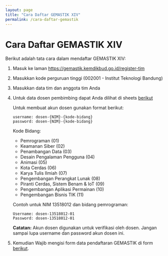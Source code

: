 ```yaml
---
layout: page
title: "Cara Daftar GEMASTIK XIV"
permalink: /cara-daftar-gemastik
---
```


# Cara Daftar GEMASTIK XIV

Berikut adalah tata cara dalam mendaftar GEMASTIK XIV:
1. Masuk ke laman https://gemastik.kemdikbud.go.id/register-tim 
1. Masukkan kode perguruan tinggi (002001 - Institut Teknologi Bandung)
1. Masukkan data tim dan anggota tim Anda
1. Untuk data dosen pembimbing dapat Anda dilihat di sheets [berikut](https://docs.google.com/spreadsheets/d/1AIb2KYize3qZNN3CYgsTj5uxvpBHVCxZOkFtDvmJ8Pw/edit?usp=sharing)

    Untuk membuat akun dosen gunakan format berikut:
    ```
    username: dosen-{NIM}-{kode-bidang}
    password: dosen-{NIM}-{kode-bidang}
    ```
    Kode Bidang:
    - Pemrograman (01)
    - Keamanan Siber (02)
    - Penambangan Data (03)
    - Desain Pengalaman Pengguna (04)
    - Animasi (05)
    - Kota Cerdas (06)
    - Karya Tulis Ilmiah (07)
    - Pengembangan Perangkat Lunak (08)
    - Piranti Cerdas, Sistem Benam & IoT (09)
    - Pengembangan Aplikasi Permainan (10)
    - Pengembangan Bisnis TIK (11)

    Contoh untuk NIM 13518012 dan bidang pemrograman:
    ```
    Username: dosen-13518012-01
    Password: dosen-13518012-01
    ```
    **Catatan:**
    Akun dosen digunakan untuk verifikasi oleh dosen. Jangan sampai lupa username dan password akun dosen ini.

1. Kemudian Wajib mengisi form data pendaftaran GEMASTIK di form [berikut](https://forms.gle/nAKxkydZKPbc1oYw5).